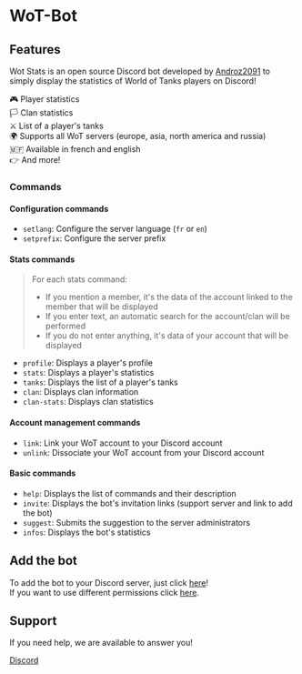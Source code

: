 # WoT-Bot

## Features

Wot Stats is an open source Discord bot developed by [Androz2091](https://github.com/Androz2091) to simply display the statistics of World of Tanks players on Discord!

🎮 Player statistics  
🏳️ Clan statistics  
⚔️ List of a player's tanks  
🌍 Supports all WoT servers (europe, asia, north america and russia)  
🇲🇫 Available in french and english  
👉 And more!  

### Commands

#### Configuration commands

- `setlang`: Configure the server language (`fr` or `en`)
- `setprefix`: Configure the server prefix  

#### Stats commands

> For each stats command:
>
> - If you mention a member, it's the data of the account linked to the member that will be displayed
> - If you enter text, an automatic search for the account/clan will be performed
> - If you do not enter anything, it's data of your account that will be displayed

- `profile`: Displays a player's profile
- `stats`: Displays a player's statistics
- `tanks`: Displays the list of a player's tanks
- `clan`: Displays clan information
- `clan-stats`: Displays clan statistics

#### Account management commands

- `link`: Link your WoT account to your Discord account
- `unlink`: Dissociate your WoT account from your Discord account

#### Basic commands

- `help`: Displays the list of commands and their description
- `invite`: Displays the bot's invitation links (support server and link to add the bot)
- `suggest`: Submits the suggestion to the server administrators
- `infos`: Displays the bot's statistics

## Add the bot

To add the bot to your Discord server, just click [here](https://discordapp.com/oauth2/authorize?client_id=557649686417113149&permissions=2146958847&scope=bot)!  
If you want to use different permissions click [here](https://finitereality.github.io/permissions-calculator/?v=0).

## Support

If you need help, we are available to answer you!

[Discord](https://discordapp.com/invite/wNY3y3r)
